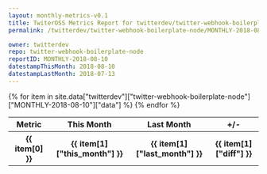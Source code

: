 ```yaml
---
layout: monthly-metrics-v0.1
title: TwiterOSS Metrics Report for twitterdev/twitter-webhook-boilerplate-node | MONTHLY-2018-08-10 | 2018-08-10
permalink: /twitterdev/twitter-webhook-boilerplate-node/MONTHLY-2018-08-10/

owner: twitterdev
repo: twitter-webhook-boilerplate-node
reportID: MONTHLY-2018-08-10
datestampThisMonth: 2018-08-10
datestampLastMonth: 2018-07-13
---
```


<table style="width: 100%">
    <tr>
        <th>Metric</th>
        <th>This Month</th>
        <th>Last Month</th>
        <th>+/-</th>
    </tr>
    {% for item in site.data["twitterdev"]["twitter-webhook-boilerplate-node"]["MONTHLY-2018-08-10"]["data"] %}
    <tr>
        <th>{{ item[0] }}</th>
        <th>{{ item[1]["this_month"] }}</th>
        <th>{{ item[1]["last_month"] }}</th>
        <th>{{ item[1]["diff"] }}</th>
    </tr>
    {% endfor %}
</table>

